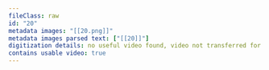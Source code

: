 ```yaml
---
fileClass: raw
id: "20"
metadata images: "[[20.png]]"
metadata images parsed text: ["[[20]]"]
digitization details: no useful video found, video not transferred for parsing
contains usable video: true
---
```

